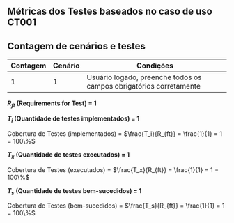 ## Métricas dos Testes baseados no caso de uso CT001

## Contagem de cenários e testes

| Contagem | Cenário | Condições |
|----------|---------|-----------|
| 1        | 1       | Usuário logado, preenche todos os campos obrigatórios corretamente |

**$R_{ft}$ (Requirements for Test) = 1**

**$T_{i}$ (Quantidade de testes implementados) = 1**

Cobertura de Testes (implementados) = $\frac{T_i}{R_{ft}} = \frac{1}{1} = 1 = 100\%$

**$T_{x}$ (Quantidade de testes executados) = 1**

Cobertura de Testes (executados) = $\frac{T_x}{R_{ft}} = \frac{1}{1} = 1 = 100\%$

**$T_{s}$ (Quantidade de testes bem-sucedidos) = 1**

Cobertura de Testes (bem-sucedidos) = $\frac{T_s}{R_{ft}} = \frac{1}{1} = 1 = 100\%$
